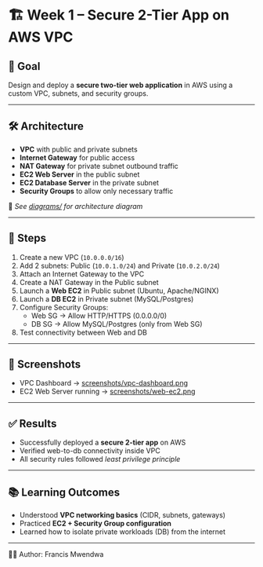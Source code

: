 # 🏗️ Week 1 – Secure 2-Tier App on AWS VPC

## 📌 Goal
Design and deploy a **secure two-tier web application** in AWS using a custom VPC, subnets, and security groups.

---

## 🛠️ Architecture
- **VPC** with public and private subnets  
- **Internet Gateway** for public access  
- **NAT Gateway** for private subnet outbound traffic  
- **EC2 Web Server** in the public subnet  
- **EC2 Database Server** in the private subnet  
- **Security Groups** to allow only necessary traffic  

📂 *See [diagrams/](diagrams/) for architecture diagram*

---

## 🚀 Steps
1. Create a new VPC (`10.0.0.0/16`)  
2. Add 2 subnets: Public (`10.0.1.0/24`) and Private (`10.0.2.0/24`)  
3. Attach an Internet Gateway to the VPC  
4. Create a NAT Gateway in the Public subnet  
5. Launch a **Web EC2** in Public subnet (Ubuntu, Apache/NGINX)  
6. Launch a **DB EC2** in Private subnet (MySQL/Postgres)  
7. Configure Security Groups:  
   - Web SG → Allow HTTP/HTTPS (0.0.0.0/0)  
   - DB SG → Allow MySQL/Postgres (only from Web SG)  
8. Test connectivity between Web and DB  

---

## 📸 Screenshots
- VPC Dashboard → [screenshots/vpc-dashboard.png](screenshots/vpc-dashboard.png)  
- EC2 Web Server running → [screenshots/web-ec2.png](screenshots/web-ec2.png)  

---

## ✅ Results
- Successfully deployed a **secure 2-tier app** on AWS  
- Verified web-to-db connectivity inside VPC  
- All security rules followed *least privilege principle*  

---

## 📚 Learning Outcomes
- Understood **VPC networking basics** (CIDR, subnets, gateways)  
- Practiced **EC2 + Security Group configuration**  
- Learned how to isolate private workloads (DB) from the internet  

---

👨‍💻 Author: Francis Mwendwa

